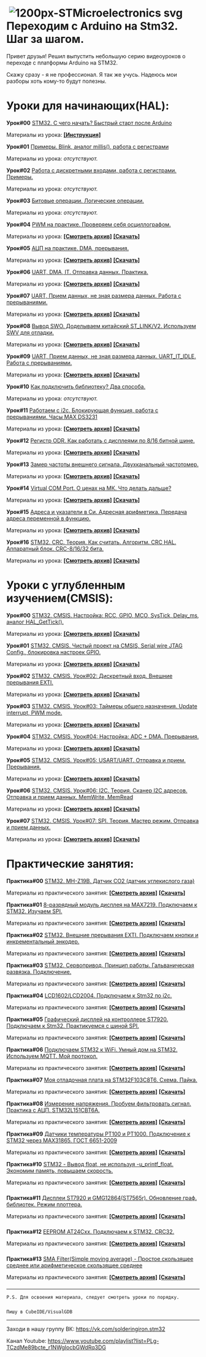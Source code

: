 #  ![1200px-STMicroelectronics svg](https://user-images.githubusercontent.com/68805120/90241814-7886fe80-de34-11ea-99b6-de18303a26fc.png) Переходим с Arduino на Stm32. Шаг за шагом.
Привет друзья! Решил выпустить небольшую серию видеоуроков о переходе с платформы Arduino на STM32.

Скажу сразу - я не профессионал. Я так же учусь. Надеюсь мои разборы хоть кому-то будут полезны.

# **Уроки для начинающих(HAL):**

**Урок#00** [STM32. C чего начать? Быстрый старт после Arduino](https://youtu.be/kYrOqSpjNe0)

Материалы из урока: **[[Инструкция]](https://github.com/Solderingironspb/Lessons-Stm32/blob/Lesson_0/Lesson_0/README.md)**

**Урок#01** [Примеры. Blink, аналог millis(), работа с регистрами](https://youtu.be/wvOIsZvOJIk)

Материалы из урока: *отсутствуют.*

**Урок#02** [Работа с дискретными входами, работа с регистрами. Примеры.](https://youtu.be/Ea-gn5RQTlY)

Материалы из урока: *отсутствуют.*

**Урок#03** [Битовые операции. Логические операции.](https://youtu.be/ArH_noDTQLE)

Материалы из урока: *отсутствуют.*

**Урок#04** [PWM на практике. Проверяем себя осциллографом.](https://youtu.be/ZEdIQvwIpaM)

Материалы из урока: **[[Cмотреть архив]](https://github.com/Solderingironspb/Lessons-Stm32/tree/Lesson_4)** **[[Скачать]](https://github.com/Solderingironspb/Lessons-Stm32/archive/Lesson_4.zip)**

**Урок#05** [АЦП на практике. DMA, прерывания.](https://youtu.be/4DPMhs-hNMU)

Материалы из урока: **[[Cмотреть архив]](https://github.com/Solderingironspb/Lessons-Stm32/tree/Lesson_5)** **[[Скачать]](https://github.com/Solderingironspb/Lessons-Stm32/archive/Lesson_5.zip)**

**Урок#06** [UART, DMA, IT. Отправка данных. Практика.](https://youtu.be/9j-9PoBIlkA)

Материалы из урока: **[[Cмотреть архив]](https://github.com/Solderingironspb/Lessons-Stm32/tree/Lesson_6)** **[[Скачать]](https://github.com/Solderingironspb/Lessons-Stm32/archive/Lesson_6.zip)**

**Урок#07** [UART, Прием данных, не зная размера данных. Работа с прерываниями.](https://youtu.be/8dO7s2SFmyE)

Материалы из урока: **[[Cмотреть архив]](https://github.com/Solderingironspb/Lessons-Stm32/tree/Lesson_7)** **[[Скачать]](https://github.com/Solderingironspb/Lessons-Stm32/archive/Lesson_7.zip)**

**Урок#08** [Вывод SWO. Доделываем китайский ST_LINK/V2. Используем SWV для отладки. ](https://youtu.be/NYWTS3dhKJM)

Материалы из урока: **[[Cмотреть архив]](https://github.com/Solderingironspb/Lessons-Stm32/tree/Lesson_8)** **[[Скачать]](https://github.com/Solderingironspb/Lessons-Stm32/archive/Lesson_8.zip)**

**Урок#09** [UART, Прием данных, не зная размера данных. UART_IT_IDLE. Работа с прерываниями.](https://youtu.be/2qkGNR6aKGY)

Материалы из урока: **[[Cмотреть архив]](https://github.com/Solderingironspb/Lessons-Stm32/tree/Lesson_9)** **[[Скачать]](https://github.com/Solderingironspb/Lessons-Stm32/archive/Lesson_9.zip)**

**Урок#10** [Как подключить библиотеку? Два способа.](https://youtu.be/WpP4w0iYOY4)

Материалы из урока: *отсутствуют.*

**Урок#11** [Работаем с i2c. Блокирующая функция, работа с прерываниями. Часы MAX DS3231](https://youtu.be/Lx17QUAI1yU)

Материалы из урока: **[[Cмотреть архив]](https://github.com/Solderingironspb/Lessons-Stm32/tree/Lesson_11)** **[[Скачать]](https://github.com/Solderingironspb/Lessons-Stm32/archive/Lesson_11.zip)**

**Урок#12** [Регистр ODR. Как работать с дисплеями по 8/16 битной шине.](https://youtu.be/_HuutC2Qx0Y)

Материалы из урока: **[[Cмотреть архив]](https://github.com/Solderingironspb/Lessons-Stm32/tree/Lesson_12)** **[[Скачать]](https://github.com/Solderingironspb/Lessons-Stm32/archive/Lesson_12.zip)**

**Урок#13** [Замер частоты внешнего сигнала. Двухканальный частотомер.](https://youtu.be/g8KrZZ_vc7w)

Материалы из урока: **[[Cмотреть архив]](https://github.com/Solderingironspb/Lessons-Stm32/tree/Frequency_meter)** **[[Скачать]](https://github.com/Solderingironspb/Lessons-Stm32/archive/Frequency_meter.zip)**

**Урок#14**  [Virtual COM Port. О ценах на МК. Что делать дальше?](https://youtu.be/ipsWfXxMgoA)

Материалы из урока: **[[Cмотреть архив]](https://github.com/Solderingironspb/Lessons-Stm32/tree/Virtual_Com_Port)** **[[Скачать]](https://github.com/Solderingironspb/Lessons-Stm32/archive/Virtual_Com_Port.zip)**

**Урок#15**  [Адреса и указатели в Си. Адресная арифметика. Передача адреса переменной в функцию.](https://youtu.be/lVs1B15UOnU)

Материалы из урока: **[[Cмотреть архив]](https://github.com/Solderingironspb/Lessons-Stm32/tree/Lesson_pointers_in_C)** **[[Скачать]](https://github.com/Solderingironspb/Lessons-Stm32/archive/Lesson_pointers_in_C.zip)**

**Урок#16**  [STM32. CRC. Теория. Как считать. Алгоритм. CRC HAL. Аппаратный блок. CRC-8/16/32 бита.](https://youtu.be/YyQonUJrBn4)

Материалы из урока: **[[Cмотреть архив]](https://github.com/Solderingironspb/Lessons-Stm32/tree/CRC_STM32)** **[[Скачать]](https://github.com/Solderingironspb/Lessons-Stm32/archive/CRC_STM32.zip)**
###


# **Уроки с углубленным изучением(CMSIS):**

**Урок#00** [STM32. CMSIS. Настройка: RCC, GPIO, MCO, SysTick, Delay_ms, аналог HAL_GetTick().](https://youtu.be/TJGE2dxGUDQ)

Материалы из урока: **[[Смотреть архив]](https://github.com/Solderingironspb/STM32F103C8T6_CMSIS_notes/tree/Lesson_0)**  **[[Скачать]](https://github.com/Solderingironspb/STM32F103C8T6_CMSIS_notes/archive/refs/heads/Lesson_0.zip)**  

**Урок#01** [STM32. CMSIS. Чистый проект на CMSIS, Serial wire JTAG Config., блокировка настроек GPIO.](https://youtu.be/h2sqiUPqFD8)

Материалы из урока: **[[Смотреть архив]](https://github.com/Solderingironspb/STM32F103C8T6_CMSIS_notes/tree/Lesson_1)**  **[[Скачать]](https://github.com/Solderingironspb/STM32F103C8T6_CMSIS_notes/archive/refs/heads/Lesson_1.zip)**

**Урок#02** [STM32. CMSIS. Урок#02: Дискретный вход. Внешние прерывания EXTI.](https://youtu.be/8kzIteda2Hw)

Материалы из урока: **[[Смотреть архив]](https://github.com/Solderingironspb/STM32F103C8T6_CMSIS_notes/tree/Lesson_2)**  **[[Скачать]](https://github.com/Solderingironspb/STM32F103C8T6_CMSIS_notes/archive/refs/heads/Lesson_2.zip)**

**Урок#03** [STM32. CMSIS. Урок#03: Таймеры общего назначения. Update interrupt,  PWM mode.](https://youtu.be/BkoljtyLLwo)

Материалы из урока: **[[Смотреть архив]](https://github.com/Solderingironspb/STM32F103C8T6_CMSIS_notes/tree/Lesson_3)**  **[[Скачать]](https://github.com/Solderingironspb/STM32F103C8T6_CMSIS_notes/archive/refs/heads/Lesson_3.zip)**

**Урок#04** [STM32. CMSIS. Урок#04: Настройка: ADC + DMA. Прерывания.](https://youtu.be/kpnuImwncD0)

Материалы из урока: **[[Смотреть архив]](https://github.com/Solderingironspb/STM32F103C8T6_CMSIS_notes/tree/Lesson_4)**  **[[Скачать]](https://github.com/Solderingironspb/STM32F103C8T6_CMSIS_notes/archive/refs/heads/Lesson_4.zip)**

**Урок#05** [STM32. CMSIS. Урок#05: USART/UART. Отправка и прием. Прерывания.](https://www.youtube.com/watch?v=-icZ4Zv_qB4&feature=youtu.be)

Материалы из урока: **[[Смотреть архив]](https://github.com/Solderingironspb/STM32F103C8T6_CMSIS_notes/tree/Lesson_5)**  **[[Скачать]](https://github.com/Solderingironspb/STM32F103C8T6_CMSIS_notes/archive/refs/heads/Lesson_5.zip)**

**Урок#06** [STM32. CMSIS. Урок#06: I2C. Теория. Сканер I2C адресов. Отправка и прием данных. MemWrite, MemRead](https://youtu.be/759DReAmhN4)

Материалы из урока: **[[Смотреть архив]](https://github.com/Solderingironspb/STM32F103C8T6_CMSIS_notes/tree/Lesson_6)**  **[[Скачать]](https://github.com/Solderingironspb/STM32F103C8T6_CMSIS_notes/archive/refs/heads/Lesson_6.zip)**

**Урок#07** [STM32. CMSIS. Урок#07: SPI. Теория. Мастер режим. Отправка и прием данных.](https://youtu.be/08Qb_oDj0lg)

Материалы из урока: **[[Смотреть архив]](https://github.com/Solderingironspb/STM32F103C8T6_CMSIS_notes/tree/Lesson_7)**  **[[Скачать]](https://github.com/Solderingironspb/STM32F103C8T6_CMSIS_notes/archive/refs/heads/Lesson_7.zip)**


# **Практические занятия:**
**Практика#00** [STM32. MH-Z19B. Датчик CO2 (датчик углекислого газа)](https://youtu.be/N8lKoYhOuvM)

Материалы из практического занятия: **[[Cмотреть архив]](https://github.com/Solderingironspb/Lessons-Stm32/tree/MH-Z19B)** **[[Скачать]](https://github.com/Solderingironspb/Lessons-Stm32/archive/MH-Z19B.zip)**

**Практика#01** [8-разрядный модуль дисплея на MAX7219. Подключаем к STM32. Изучаем SPI.](https://youtu.be/BonEEaQX8vg)

Материалы из практического занятия: **[[Cмотреть архив]](https://github.com/Solderingironspb/Lessons-Stm32/tree/MAX7219)** **[[Скачать]](https://github.com/Solderingironspb/Lessons-Stm32/archive/MAX7219.zip)**

**Практика#02** [STM32. Внешние прерывания EXTI. Подключаем кнопки и инкрементальный энкодер.](https://youtu.be/zRNqnhbXJlw)

Материалы из практического занятия: **[[Cмотреть архив]](https://github.com/Solderingironspb/Lessons-Stm32/tree/STM32_EXTI)** **[[Скачать]](https://github.com/Solderingironspb/Lessons-Stm32/archive/STM32_EXTI.zip)**

**Практика#03** [STM32. Сервопривод. Принцип работы. Гальваническая развязка. Подключение.](https://youtu.be/qiOir58Yiwc)

Материалы из практического занятия: **[[Cмотреть архив]](https://github.com/Solderingironspb/Lessons-Stm32/tree/Servo)** **[[Скачать]](https://github.com/Solderingironspb/Lessons-Stm32/archive/Servo.zip)**

**Практика#04** [LCD1602/LCD2004. Подключаем к Stm32 по i2c.](https://youtu.be/YWlJOK5_ZKs)

Материалы из практического занятия: **[[Cмотреть архив]](https://github.com/Solderingironspb/Lessons-Stm32/tree/HD44780_I2C)** **[[Скачать]](https://github.com/Solderingironspb/Lessons-Stm32/archive/HD44780_I2C.zip)**

**Практика#05** [Графический дисплей на контроллере ST7920. Подключаем к Stm32. Практикуемся с шиной SPI.](https://youtu.be/RuUFxePFrmo)

Материалы из практического занятия: **[[Cмотреть архив]](https://github.com/Solderingironspb/Lessons-Stm32/tree/ST7920_128x64)** **[[Скачать]](https://github.com/Solderingironspb/Lessons-Stm32/archive/ST7920_128x64.zip)**

**Практика#06** [Подключаем STM32 к WiFi. Умный дом на STM32. Используем MQTT. Мой протокол.](https://youtu.be/DlzfYDCvmO0)

Материалы из практического занятия: **[[Cмотреть архив]](https://github.com/Solderingironspb/Lessons-Stm32/tree/STM32_MQTT)** **[[Скачать]](https://github.com/Solderingironspb/Lessons-Stm32/archive/STM32_MQTT.zip)**

**Практика#07** [Моя отладочная плата на STM32F103C8T6. Схема. Пайка.](https://youtu.be/M9-TEp2PCPw)

Материалы из практического занятия: **[[Cмотреть архив]](https://github.com/Solderingironspb/Lessons-Stm32/tree/STM32F103C8T6_board)** **[[Скачать]](https://github.com/Solderingironspb/Lessons-Stm32/archive/STM32F103C8T6_board.zip)**

**Практика#08** [Измерение напряжения. Пробуем фильтровать сигнал. Практика с АЦП. STM32L151CBT6A.](https://youtu.be/feRibFTpwaU)

Материалы из практического занятия: **[[Cмотреть архив]](https://github.com/Solderingironspb/Lessons-Stm32/tree/ADC_Voltmeter_1)** **[[Скачать]](https://github.com/Solderingironspb/Lessons-Stm32/archive/ADC_Voltmeter_1.zip)**

**Практика#09** [Датчики температуры PT100 и PT1000. Подключение к STM32 через MAX31865. ГОСТ 6651-2009](https://youtu.be/Y0EczfI6f4M)

Материалы из практического занятия: **[[Cмотреть архив]](https://github.com/Solderingironspb/Lessons-Stm32/tree/MAX31865)** **[[Скачать]](https://github.com/Solderingironspb/Lessons-Stm32/archive/MAX31865.zip)**

**Практика#10** [STM32 - Вывод float, не используя -u_printf_float. Экономим память, повышаем скорость.](https://youtu.be/SRfW3AsPytE)

Материалы из практического занятия: **[[Cмотреть архив]](https://github.com/Solderingironspb/Lessons-Stm32/tree/Float_transform)** **[[Скачать]](https://github.com/Solderingironspb/Lessons-Stm32/archive/Float_transform.zip)**
###

**Практика#11** [Дисплеи ST7920 и GMG12864(ST7565r). Обновление граф. библиотек. Режим плоттера.](https://youtu.be/ajEqZN5s5xc)

Материалы из практического занятия: **[[Cмотреть архив]](https://github.com/Solderingironspb/Lessons-Stm32/tree/Practice%2311)** **[[Скачать]](https://github.com/Solderingironspb/Lessons-Stm32/archive/Practice%2311.zip)**
###

**Практика#12** [EEPROM AT24Cxx. Подключаем к STM32. CRC32.](https://youtu.be/tXX-qJ8oWzM)

Материалы из практического занятия: **[[Cмотреть архив]](https://github.com/Solderingironspb/AT24Cxx)** **[[Скачать]](https://github.com/Solderingironspb/AT24Cxx/archive/refs/heads/main.zip)**
###

**Практика#13** [SMA Filter(Simple moving average) - Простое скользящее среднее или арифметическое скользящее среднее](https://youtu.be/ewQOJNphGyA)

Материалы из практического занятия: **[[Cмотреть архив]](https://github.com/Solderingironspb/SMA_filter_lib)** **[[Скачать]](https://github.com/Solderingironspb/SMA_filter_lib/archive/refs/heads/main.zip)**
###


***
``` P.S. Для освоения материала, следует смотреть уроки по порядку. ```
#####
``` Пишу в CubeIDE/VisualGDB ```
***

Заходи в нашу группу ВК: https://vk.com/solderingiron.stm32

Канал Youtube: https://www.youtube.com/playlist?list=PLg-TCzdMe89bcte_r1NWgIocbGWdRq3DG
